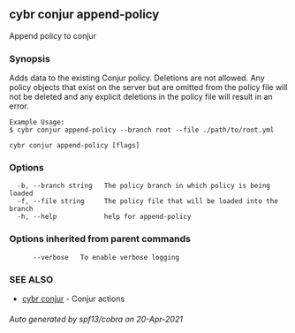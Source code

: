 ## cybr conjur append-policy

Append policy to conjur

### Synopsis

Adds data to the existing Conjur policy. Deletions are not allowed. 
	Any policy objects that exist on the server but are omitted from the policy file will not be deleted and any explicit deletions in the policy file will result in an error.  
	
	Example Usage:
	$ cybr conjur append-policy --branch root --file ./path/to/root.yml

```
cybr conjur append-policy [flags]
```

### Options

```
  -b, --branch string   The policy branch in which policy is being loaded
  -f, --file string     The policy file that will be loaded into the branch
  -h, --help            help for append-policy
```

### Options inherited from parent commands

```
      --verbose   To enable verbose logging
```

### SEE ALSO

* [cybr conjur](cybr_conjur.md)	 - Conjur actions

###### Auto generated by spf13/cobra on 20-Apr-2021
